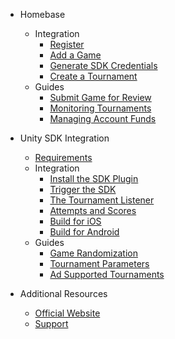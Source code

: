 - Homebase

    - Integration
        - [Register](homebase/integration?id=register)
        - [Add a Game](homebase/integration?id=add-a-game)
        - [Generate SDK Credentials](homebase/integration?id=generate-sdk-credentials)
        - [Create a Tournament](homebase/integration?id=create-a-tournament)
    - Guides
        - [Submit Game for Review](homebase/guides?id=submit-game-for-review)
        - [Monitoring Tournaments](homebase/guides?id=monitoring-tournaments)
        - [Managing Account Funds](homebase/guides?id=managing-account-and-funds)

- Unity SDK Integration

    - [Requirements](unity/requirements?id=requirements)
    - Integration
        - [Install the SDK Plugin](unity/integration?id=install-the-sdk-plugin)
        - [Trigger the SDK](unity/integration?id=trigger-the-sdk)
        - [The Tournament Listener](unity/integration?id=the-tournament-listener)
        - [Attempts and Scores](unity/integration?id=attempts-and-scores)
        - [Build for iOS](unity/integration?id=build-for-ios)
        - [Build for Android](unity/integration?id=build-for-android)
    - Guides
        - [Game Randomization](unity/guides?id=game-andomization)
        - [Tournament Parameters](unity/guides?id=tournament-parameters)
        - [Ad Supported Tournaments](unity/guides?id=ad-supported-tournaments)

<!--
- Unreal SDK Integration
- Native iOS SDK Integration
- Native Android SDK Integration
-->

- Additional Resources

    - [Official Website](https://www.jackpotrising.com ':target=_blank')
    - [Support](https://support.jackpotrising.com ':target=_blank')